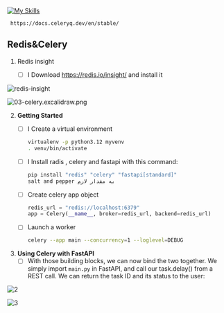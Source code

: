 
[![My Skills](https://skillicons.dev/icons?i=redis)](https://redis.io)
```
 https://docs.celeryq.dev/en/stable/
```

## Redis&Celery
1. Redis insight
    - [ ] I Download https://redis.io/insight/ and install it


![redis-insight](https://github.com/user-attachments/assets/46c23b3a-a4b2-4082-97de-97a24bdef400)


![03-celery.excalidraw.png](https://prod-files-secure.s3.us-west-2.amazonaws.com/f36084e4-06a5-4ee8-8cbd-0ea24d0efa73/dab65f99-ceae-45ce-af17-88a1e8baf234/03-celery.excalidraw.png)


2. **Getting Started**
    - [ ]  I Create a virtual environment 
        
        ```bash
        virtualenv -p python3.12 myvenv
        . venv/bin/activate
        ```
        
    - [ ]  I Install radis , celery and fastapi with this command:
        ```bash
        pip install "redis" "celery" "fastapi[standard]"
        salt and pepper به مقدار لازم
        ```
        
    - [ ]  Create celery app object 
        
        ```python
        redis_url = "redis://localhost:6379"
        app = Celery(__name__, broker=redis_url, backend=redis_url)
        ```
        
    - [ ]  Launch a worker 
        ```bash
        celery --app main --concurrency=1 --loglevel=DEBUG
        ```
        
3. **Using Celery with FastAPI**
    - [ ]  With those building blocks, we can now bind the two together. We simply import `main.py` in FastAPI, and call our task.delay() from a REST call. We can return the task ID and its status to the user:

![2](https://github.com/user-attachments/assets/8447da8f-3248-4645-a7db-a0708bbe5717)

![3](https://github.com/user-attachments/assets/fc56f455-401c-408c-94eb-63d9e7e874d0)

          
   
